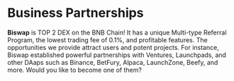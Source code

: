 # Business Partnerships

**Biswap** is TOP 2 DEX on the BNB Chain! It has a unique Multi-type Referral Program, the lowest trading fee of 0.1%, and profitable features. The opportunities we provide attract users and potent projects. For instance, Biswap established powerful partnerships with Ventures, Launchpads, and other DAaps such as Binance, BetFury, Alpaca, LaunchZone, Beefy, and more. Would you like to become one of them?
